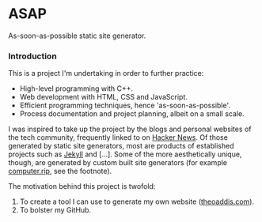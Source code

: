 # ASAP
As-soon-as-possible static site generator.

### Introduction

This is a project I'm undertaking in order to further practice:
 * High-level programming with C++.
 * Web development with HTML, CSS and JavaScript.
 * Efficient programming techniques, hence 'as-soon-as-possible'.
 * Process documentation and project planning, albeit on a small scale.

I was inspired to take up the project by the blogs and personal websites of the tech community, frequently linked to on [Hacker News](https://news.ycombinator.com/news). Of those generated by static site generators, most are products of established projects such as [Jekyll](http://jekyllrb.com) and [...]. Some of the more aesthetically unique, though, are generated by custom built site generators (for example [computer.rip](https://computer.rip), see the footnote).

The motivation behind this project is twofold:
 1. To create a tool I can use to generate my own website ([theoaddis.com](https://theoaddis.com)).
 2. To bolster my GitHub.
